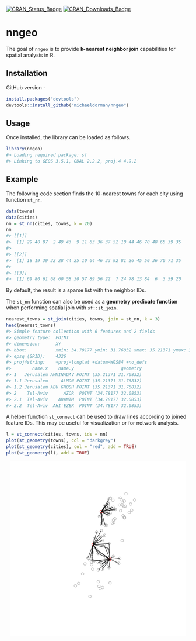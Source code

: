 <!-- README.md is generated from README.Rmd. Please edit that file -->
[![CRAN\_Status\_Badge](http://www.r-pkg.org/badges/version/nngeo)](https://cran.r-project.org/package=nngeo) [![CRAN\_Downloads\_Badge](http://cranlogs.r-pkg.org/badges/last-month/shadow)](https://cran.r-project.org/package=nngeo)

nngeo
=====

The goal of `nngeo` is to provide **k-nearest neighbor join** capabilities for spatial analysis in R.

Installation
------------

GitHub version -

``` r
install.packages("devtools")
devtools::install_github("michaeldorman/nngeo")
```

Usage
-----

Once installed, the library can be loaded as follows.

``` r
library(nngeo)
#> Loading required package: sf
#> Linking to GEOS 3.5.1, GDAL 2.2.2, proj.4 4.9.2
```

Example
-------

The following code section finds the 10-nearest towns for each city using function `st_nn`.

``` r
data(towns)
data(cities)
nn = st_nn(cities, towns, k = 20)
nn
#> [[1]]
#>  [1] 29 40 87  2 49 43  9 11 63 36 37 52 10 44 46 70 48 65 39 35
#> 
#> [[2]]
#>  [1] 18 19 39 32 28 44 25 10 64 46 33 92 81 26 45 50 36 70 71 35
#> 
#> [[3]]
#>  [1] 69 80 61 68 60 58 30 57 89 56 22  7 24 78 13 84  6  3 59 20
```

By default, the result is a sparse list with the neighbor IDs.

The `st_nn` function can also be used as a **geometry predicate function** when performing spatial join with `sf::st_join`.

``` r
nearest_towns = st_join(cities, towns, join = st_nn, k = 3)
head(nearest_towns)
#> Simple feature collection with 6 features and 2 fields
#> geometry type:  POINT
#> dimension:      XY
#> bbox:           xmin: 34.78177 ymin: 31.76832 xmax: 35.21371 ymax: 32.0853
#> epsg (SRID):    4326
#> proj4string:    +proj=longlat +datum=WGS84 +no_defs
#>        name.x    name.y                  geometry
#> 1   Jerusalem AMMINADAV POINT (35.21371 31.76832)
#> 1.1 Jerusalem     ALMON POINT (35.21371 31.76832)
#> 1.2 Jerusalem ABU GHOSH POINT (35.21371 31.76832)
#> 2    Tel-Aviv      AZOR  POINT (34.78177 32.0853)
#> 2.1  Tel-Aviv    ADANIM  POINT (34.78177 32.0853)
#> 2.2  Tel-Aviv  AHI'EZER  POINT (34.78177 32.0853)
```

A helper function `st_connect` can be used to draw lines according to joined feature IDs. This may be useful for visualization or for network analysis.

``` r
l = st_connect(cities, towns, ids = nn)
plot(st_geometry(towns), col = "darkgrey")
plot(st_geometry(cities), col = "red", add = TRUE)
plot(st_geometry(l), add = TRUE)
```

<img src="README-unnamed-chunk-5-1.png" style="display: block; margin: auto;" />
